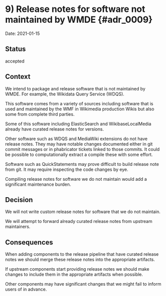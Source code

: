 # 9) Release notes for software not maintained by WMDE {#adr_0009}

Date: 2021-01-15

## Status

accepted

## Context

We intend to package and release software that is not maintained by WMDE. For example, the Wikidata Query Service (WDQS).

This software comes from a variety of sources including software that is used and maintained by the WMF in Wikimedia production Wikis but also some from complete third parties.

Some of this software including ElasticSearch and WikibaseLocalMedia already have curated release notes for versions.

Other software such as WDQS and MediaWiki extensions do not have release notes. They may have notable changes documented either in git commit messages or in phabricator tickets linked to those commits. It could be possible to computationally extract a compile these with some effort.

Software such as QuickStatements may prove difficult to build release note from git. It may require inspecting the code changes by eye.

Compiling release notes for software we do not maintain would add a significant maintenance burden.

## Decision

We will not write custom release notes for software that we do not maintain.

We will attempt to forward already curated release notes from upstream maintainers.

## Consequences

When adding components to the release pipeline that have curated release notes we should merge these release notes into the appropriate artifacts.

If upstream components start providing release notes we should make changes to include them in the appropriate artifacts when possible.

Other components may have significant changes that we might fail to inform users of in advance.
